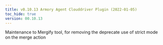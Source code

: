 ```yaml
---
title: v0.10.13 Armory Agent Clouddriver Plugin (2022-01-05)
toc_hide: true
version: 00.10.13
---
```


Maintenance to Mergify tool, for removing the deprecate use of strict mode on the merge action
